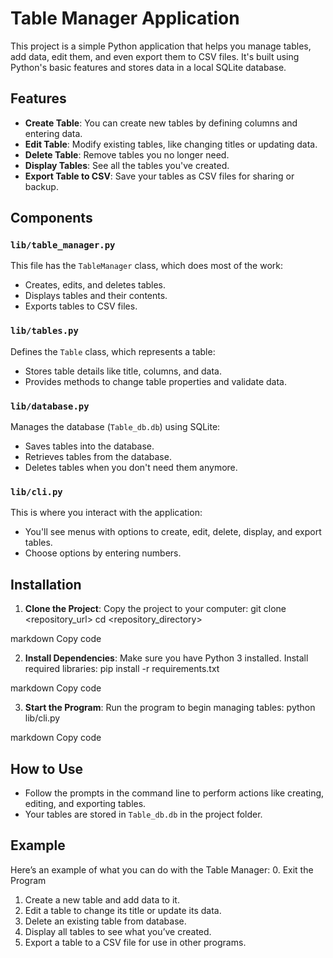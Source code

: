 # Table Manager Application

This project is a simple Python application that helps you manage tables, add data, edit them, and even export them to CSV files. It's built using Python's basic features and stores data in a local SQLite database.

## Features

- **Create Table**: You can create new tables by defining columns and entering data.
- **Edit Table**: Modify existing tables, like changing titles or updating data.
- **Delete Table**: Remove tables you no longer need.
- **Display Tables**: See all the tables you've created.
- **Export Table to CSV**: Save your tables as CSV files for sharing or backup.

## Components

### `lib/table_manager.py`

This file has the `TableManager` class, which does most of the work:
- Creates, edits, and deletes tables.
- Displays tables and their contents.
- Exports tables to CSV files.

### `lib/tables.py`

Defines the `Table` class, which represents a table:
- Stores table details like title, columns, and data.
- Provides methods to change table properties and validate data.

### `lib/database.py`

Manages the database (`Table_db.db`) using SQLite:
- Saves tables into the database.
- Retrieves tables from the database.
- Deletes tables when you don't need them anymore.

### `lib/cli.py`

This is where you interact with the application:
- You'll see menus with options to create, edit, delete, display, and export tables.
- Choose options by entering numbers.

## Installation

1. **Clone the Project**: Copy the project to your computer:
git clone <repository_url>
cd <repository_directory>

markdown
Copy code

2. **Install Dependencies**: Make sure you have Python 3 installed. Install required libraries:
pip install -r requirements.txt

markdown
Copy code

3. **Start the Program**: Run the program to begin managing tables:
python lib/cli.py

markdown
Copy code

## How to Use

- Follow the prompts in the command line to perform actions like creating, editing, and exporting tables.
- Your tables are stored in `Table_db.db` in the project folder.

## Example

Here’s an example of what you can do with the Table Manager:
0. Exit the Program
1. Create a new table and add data to it.
2. Edit a table to change its title or update its data.
3. Delete an existing table from database.
4. Display all tables to see what you’ve created.
5. Export a table to a CSV file for use in other programs.